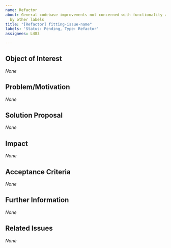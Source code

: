 ```yaml
---
name: Refactor
about: General codebase improvements not concerned with functionality and not covered
  by other labels
title: "[Refactor] fitting-issue-name"
labels: 'Status: Pending, Type: Refactor'
assignees: L483

---
```


<!--
How to use this template:
The issue name has to be written in kebap-case.
Keep all of the text encapsulated in comments, even though it will not be rendered.
Only add text in the places that are filled with *None* default and replace *None* with your text.
-->

## Object of Interest
<!-- describe the parts that are in need of a refactor as specific as possible -->
*None*

## Problem/Motivation
<!-- describe your problem or motivation that caused your refactor request as detailed as possible -->
*None*

## Solution Proposal
<!-- describe the solution you have in mind as detailed as possible -->
*None*

## Impact
<!-- describe potential side effects of your solution proposal that can cause follow-up issues (in particular refactors) to the best of your knowledge -->
*None*

## Acceptance Criteria
<!-- specify the acceptance criteria as a task list with one or more entries: https://docs.github.com/en/get-started/writing-on-github/working-with-advanced-formatting/about-task-lists -->
*None*

## Further Information
<!-- add additional helpful, issue related information such as links, screenshots, sketches, your own considerations and thoughts, etc. -->
*None*

## Related Issues
<!-- add a bullet point list of other related issues in case there are any, the issue(s) (if it/they can be narrowed down) that introduced the need for a refactor would be particularly useful -->
*None*

<!--
Label usage:
- select any number of fitting labels with a "Flag: " prefix
- select any number of fitting labels with a "For: " prefix
- select EXACTLY ONE label with a "Priority: " prefix
- select EXACTLY ONE label with a "Scope: " prefix
- do not add, change or remove any label with a "Status: " or "Type: " prefix

Look at the label descriptions to get a better understanding of them and pick the most fitting.
If more than one "Type: " label fits the issue, it is a good indicator that the issue mixes concerns.
The issue should then be split into multiple issues in a way that each new issue falls EXACTLY INTO ONE category.
-->
